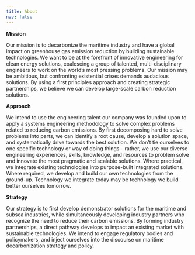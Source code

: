 ```yaml
---
title: About
nav: false
---
```


**Mission**

Our mission is to decarbonize the maritime industry and have a global impact on greenhouse gas emission reduction by building sustainable technologies. We want to be at the forefront of innovative engineering for clean energy solutions, coalescing a group of talented, multi-disciplinary engineers to work on the world’s most pressing problems. Our mission may be ambitious, but confronting existential crises demands audacious solutions. By using a first principles approach and creating strategic partnerships, we believe we can develop large-scale carbon reduction solutions.

**Approach**

We intend to use the engineering talent our company was founded upon to apply a systems engineering methodology to solve complex problems related to reducing carbon emissions. By first decomposing hard to solve problems into parts, we can identify a root cause, develop a solution space, and systematically drive towards the best solution. We don’t tie ourselves to one specific technology or way of doing things – rather, we use our diverse engineering experiences, skills, knowledge, and resources to problem solve and innovate the most pragmatic and scalable solutions. Where practical, we integrate existing technologies into purpose-built integrated solutions. Where required, we develop and build our own technologies from the ground-up. Technology we integrate today may be technology we build better ourselves tomorrow.

**Strategy**

Our strategy is to first develop demonstrator solutions for the maritime and subsea industries, while simultaneously developing industry partners who recognize the need to reduce their carbon emissions. By forming industry partnerships, a direct pathway develops to impact an existing market with sustainable technologies. We intend to engage regulatory bodies and policymakers, and inject ourselves into the discourse on maritime decarbonization strategy and policy.

